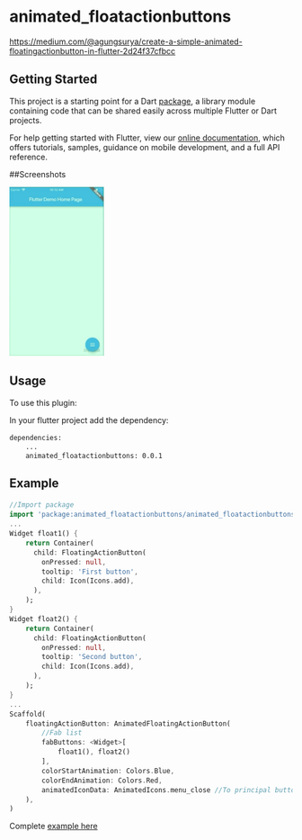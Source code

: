 # animated_floatactionbuttons

[https:&#x2F;&#x2F;medium.com&#x2F;@agungsurya&#x2F;create-a-simple-animated-floatingactionbutton-in-flutter-2d24f37cfbcc](https://medium.com/@agungsurya/create-a-simple-animated-floatingactionbutton-in-flutter-2d24f37cfbcc)

## Getting Started

This project is a starting point for a Dart
[package](https://flutter.io/developing-packages/),
a library module containing code that can be shared easily across
multiple Flutter or Dart projects.

For help getting started with Flutter, view our 
[online documentation](https://flutter.io/docs), which offers tutorials, 
samples, guidance on mobile development, and a full API reference.

##Screenshots

<img src="screen.gif" height="300em" />

## Usage

To use this plugin:

In your flutter project add the dependency:

```yalm
dependencies:
    ...
    animated_floatactionbuttons: 0.0.1
```

## Example

```dart
//Import package
import 'package:animated_floatactionbuttons/animated_floatactionbuttons.dart';
...
Widget float1() {
    return Container(
      child: FloatingActionButton(
        onPressed: null,
        tooltip: 'First button',
        child: Icon(Icons.add),
      ),
    );
}
Widget float2() {
    return Container(
      child: FloatingActionButton(
        onPressed: null,
        tooltip: 'Second button',
        child: Icon(Icons.add),
      ),
    );
}
...
Scaffold(
    floatingActionButton: AnimatedFloatingActionButton(
        //Fab list
        fabButtons: <Widget>[
            float1(), float2()
        ],
        colorStartAnimation: Colors.Blue,
        colorEndAnimation: Colors.Red,
        animatedIconData: AnimatedIcons.menu_close //To principal button
    ),
)
```
Complete [example here](https://github.com/jhontona/animated-floatbuttons/tree/master/example)